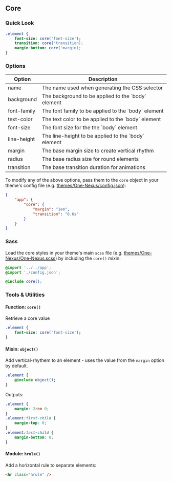 ## Core

### Quick Look

```sass
.element {
    font-size: core('font-size');
    transition: core('transition);
    margin-bottom: core('margin);
}
```

### Options

<table class="table">
    <thead>
        <tr>
            <th>Option</th>
            <th>Description</th>
        </tr>
    </thead>
    <tbody>
        <tr>
            <td>name</td>
            <td>The name used when generating the CSS selector</td>
        </tr>
        <tr>
            <td>background</td>
            <td>The background to be applied to the `body` element</td>
        </tr>
        <tr>
            <td>font-family</td>
            <td>The font family to be applied to the `body` element</td>
        </tr>
        <tr>
            <td>text-color</td>
            <td>The text color to be applied to the `body` element</td>
        </tr>
        <tr>
            <td>font-size</td>
            <td>The font size for the the `body` element</td>
        </tr>
        <tr>
            <td>line-height</td>
            <td>The line-height to be applied to the `body` element</td>
        </tr>
        <tr>
            <td>margin</td>
            <td>The base margin size to create vertical rhythm</td>
        </tr>
        <tr>
            <td>radius</td>
            <td>The base radius size for round elements</td>
        </tr>
        <tr>
            <td>transition</td>
            <td>The base transition duration for animations</td>
        </tr>
    </tbody>
</table>

To modify any of the above options, pass them to the `core` object in your theme's config file (e.g. [themes/One-Nexus/config.json](../../../themes/One-Nexus/config.json)):

```json
{
    "app": {
        "core": {
            "margin": "1em",
            "transition": "0.6s"
        }
    }
}
```

### Sass

Load the core styles in your theme's main `scss` file (e.g. [themes/One-Nexus/One-Nexus.scss](../../../themes/One-Nexus/One-Nexus.scss)) by including the `core()` mixin:

```scss
@import '../../app';
@import './config.json';

@include core();
```

### Tools & Utilities

#### Function: `core()`

Retrieve a core value

```sass
.element {
    font-size: core('font-size');
}
```

#### Mixin: `object()`

Add vertical-rhythem to an element - uses the value from the `margin` option by default.

```sass
.element {
    @include object();
}
```

Outputs:

```css
.element {
    margin: 2rem 0;
}
.element:first-child {
    margin-top: 0;
}
.element:last-child {
    margin-bottom: 0;
}
```

#### Module: `hrule()`

Add a horizontal rule to separate elements:

```html
<hr class="hrule" />
```
